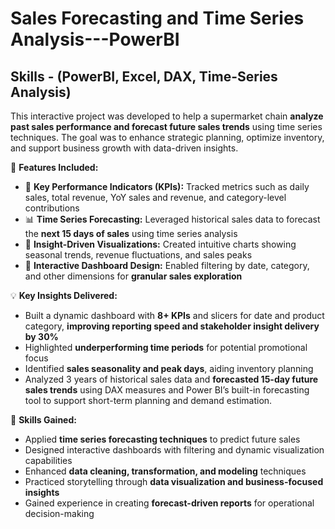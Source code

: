 # Sales Forecasting and Time Series Analysis---PowerBI
## Skills - (PowerBI, Excel, DAX, Time-Series Analysis)

This interactive project was developed to help a supermarket chain **analyze past sales performance and forecast future sales trends** using time series techniques. The goal was to enhance strategic planning, optimize inventory, and support business growth with data-driven insights.

🔧 **Features Included:**

- 📌 **Key Performance Indicators (KPIs):** Tracked metrics such as daily sales, total revenue, YoY sales and revenue, and category-level contributions  
- 📊 **Time Series Forecasting:** Leveraged historical sales data to forecast the **next 15 days of sales** using time series analysis  
- 🧠 **Insight-Driven Visualizations:** Created intuitive charts showing seasonal trends, revenue fluctuations, and sales peaks  
- 🧭 **Interactive Dashboard Design:** Enabled filtering by date, category, and other dimensions for **granular sales exploration**  

💡 **Key Insights Delivered:**

- Built a dynamic dashboard with **8+ KPIs** and slicers for date and product category, **improving reporting speed and stakeholder insight delivery by 30%**
- Highlighted **underperforming time periods** for potential promotional focus  
- Identified **sales seasonality and peak days**, aiding inventory planning
- Analyzed 3 years of historical sales data and **forecasted 15-day future sales trends** using DAX measures and Power BI’s built-in forecasting tool to support short-term planning and demand estimation.

🎯 **Skills Gained:**

- Applied **time series forecasting techniques** to predict future sales 
- Designed interactive dashboards with filtering and dynamic visualization capabilities  
- Enhanced **data cleaning, transformation, and modeling** techniques 
- Practiced storytelling through **data visualization and business-focused insights**  
- Gained experience in creating **forecast-driven reports** for operational decision-making
